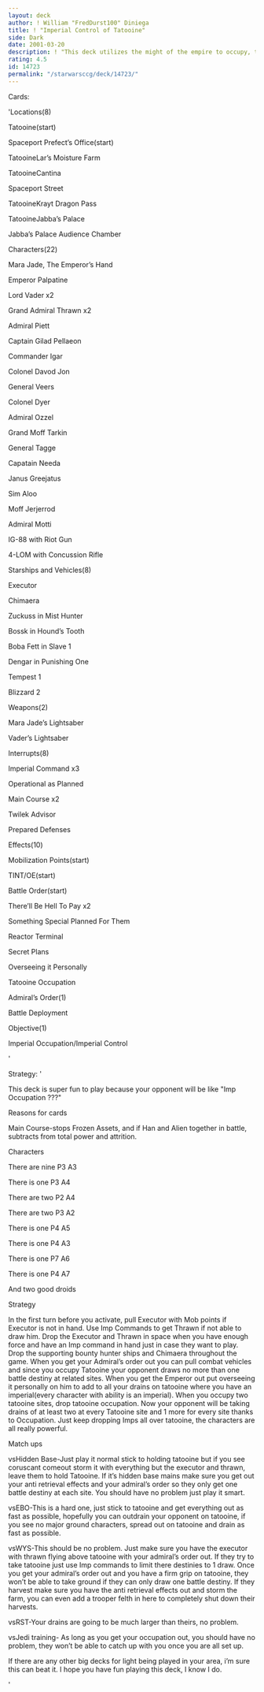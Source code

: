```yaml
---
layout: deck
author: ! William "FredDurst100" Diniega
title: ! "Imperial Control of Tatooine"
side: Dark
date: 2001-03-20
description: ! "This deck utilizes the might of the empire to occupy, then control Tatooine for heavy force loss."
rating: 4.5
id: 14723
permalink: "/starwarsccg/deck/14723/"
---
```

Cards: 

'Locations(8)

Tatooine(start)

Spaceport Prefect’s Office(start)

TatooineLar’s Moisture Farm

TatooineCantina

Spaceport Street

TatooineKrayt Dragon Pass

TatooineJabba’s Palace

Jabba’s Palace Audience Chamber


Characters(22)

Mara Jade, The Emperor’s Hand

Emperor Palpatine

Lord Vader x2

Grand Admiral Thrawn x2

Admiral Piett

Captain Gilad Pellaeon

Commander Igar

Colonel Davod Jon

General Veers

Colonel Dyer

Admiral Ozzel

Grand Moff Tarkin

General Tagge

Capatain Needa

Janus Greejatus

Sim Aloo

Moff Jerjerrod

Admiral Motti

IG-88 with Riot Gun

4-LOM with Concussion Rifle


Starships and Vehicles(8)

Executor

Chimaera

Zuckuss in Mist Hunter

Bossk in Hound’s Tooth

Boba Fett in Slave 1

Dengar in Punishing One

Tempest 1

Blizzard 2


Weapons(2)

Mara Jade’s Lightsaber

Vader’s Lightsaber


Interrupts(8)

Imperial Command x3

Operational as Planned

Main Course x2

Twilek Advisor

Prepared Defenses


Effects(10)

Mobilization Points(start)

TINT/OE(start)

Battle Order(start)

There’ll Be Hell To Pay x2

Something Special Planned For Them

Reactor Terminal

Secret Plans

Overseeing it Personally

Tatooine Occupation


Admiral’s Order(1)

Battle Deployment


Objective(1)

Imperial Occupation/Imperial Control


'

Strategy: '

This deck is super fun to play because your opponent will be like "Imp Occupation ???"


Reasons for cards

Main Course-stops Frozen Assets, and if Han and Alien together in battle, subtracts from total power and attrition.


Characters

There are nine P3 A3

There is one P3 A4

There are two P2 A4

There are two P3 A2

There is one P4 A5

There is one P4 A3

There is one P7 A6

There is one P4 A7

And two good droids


Strategy

In the first turn before you activate, pull Executor with Mob points if Executor is not in hand.  Use Imp Commands to get Thrawn if not able to draw him. Drop the Executor and Thrawn in space when you have enough force and have an Imp command in hand just in case they want to play.  Drop the supporting bounty hunter ships and Chimaera throughout the game. When you get your Admiral’s order out you can pull combat vehicles and since you occupy Tatooine your opponent draws no more than one battle destiny at related sites.  When you get the Emperor out put overseeing it personally on him to add to all your drains on tatooine where you have an imperial(every character with ability is an imperial). When you occupy two tatooine sites, drop tatooine occupation. Now your opponent will be taking drains of at least two at every Tatooine site and 1 more for every site thanks to Occupation.  Just keep dropping Imps all over tatooine, the characters are all really powerful.


Match ups

vsHidden Base-Just play it normal stick to holding tatooine but if you see coruscant comeout storm it with everything but the executor and thrawn, leave them to hold Tatooine.  If it’s hidden base mains make sure you get out your anti retrieval effects and your admiral’s order so they only get one battle destiny at each site. You should have no problem just play it smart.


vsEBO-This is a hard one, just stick to tatooine and get everything out as fast as possible, hopefully you can outdrain your opponent on tatooine, if you see no major ground characters, spread out on tatooine and drain as fast as possible.


vsWYS-This should be no problem.  Just make sure you have the executor with thrawn flying above tatooine with your admiral’s order out. If they try to take tatooine just use Imp commands to limit there destinies to 1 draw. Once you get your admiral’s order out and you have a firm grip on tatooine, they won’t be able to take ground if they can only draw one battle destiny. If they harvest make sure you have the anti retrieval effects out and storm the farm, you can even add a trooper felth in here to completely shut down their harvests.


vsRST-Your drains are going to be much larger than theirs, no problem.


vsJedi training- As long as you get your occupation out, you should have no problem, they won’t be able to catch up with you once you are all set up.


If there are any other big decks for light being played in your area, i’m sure this can beat it. I hope you have fun playing this deck, I know I do.


'
